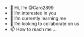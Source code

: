 - 👋 Hi, I’m @Caro2899
- 👀 I’m interested in you
- 🌱 I’m currently learning me
- 💞️ I’m looking to collaborate on us
- 📫 How to reach me ...

<!---
Caro2899/Caro2899 is a ✨ special ✨ repository because its `README.md` (this file) appears on your GitHub profile.
You can click the Preview link to take a look at your changes.
--->
